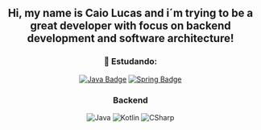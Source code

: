<div align="center">
  <h2>Hi, my name is Caio Lucas and i´m trying to be a great developer with focus on backend development and software architecture!</h2>
</div>

<div align="center">

### 🚀 Estudando:
<a href="https://www.w3schools.com/java/" target="_blank"> ![Java Badge](https://img.shields.io/badge/-Java-red?style=flat&logo=java&logoColor=white)</a>
<a href="https://www.w3schools.com/spring/" target="_blank"> ![Spring Badge](https://img.shields.io/badge/-Spring-339933?style=flat&logo=spring&logoColor=white)</a>

### Backend 
<img
  src="https://img.shields.io/badge/.Java-5C2D91?style=for-the-badge&logo=.Java&logoColor=white"
  alt="Java"
/>
<img
  src="https://img.shields.io/badge/Kotlin-6DA55F?style=for-the-badge&amp;logo=kotlin.js&amp;logoColor=white"
  alt="Kotlin"
/>
<img
  src="https://img.shields.io/badge/C#-14354C?style=for-the-badge&logo=csharp&logoColor=white"
  alt="CSharp"
/>
